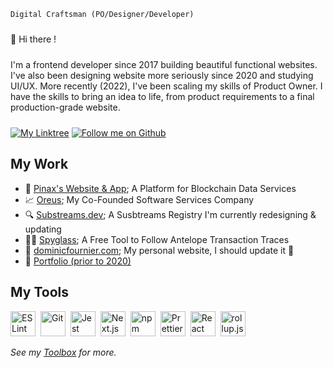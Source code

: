 <code>Digital Craftsman (PO/Designer/Developer)</code>

<p style="margin: 24px 0">👋 Hi there !</p>
<p style="margin: 24px 0">I'm a frontend developer since 2017 building beautiful functional websites. I've also been designing website more seriously since 2020 and studying UI/UX. More recently (2022), I've been scaling my skills of Product Owner. I have the skills to bring an idea to life, from product requirements to a final production-grade website.</p>

<div style="margin: 16px 0">
  <a href="https://linktr.ee/dominicf96"><img src="https://img.shields.io/badge/DominicF96-Find_Me-%2357d12e?style=for-the-badge&logo=linktree" alt="My Linktree"/></a>
  <a href="https://github.com/login?return_to=https%3A%2F%2Fgithub.com%2FDominicF96"><img src="https://img.shields.io/badge/DominicF96-Follow-57d12e?style=for-the-badge&logo=github" alt="Follow me on Github"/></a>
</div>

<h2>My Work</h2>

<ul>
  <li>📡 <a href="https://pinax.network" target="_blank" rel="noreferrer">Pinax's Website & App</a>; A Platform for Blockchain Data Services</li>
  <li>📈 <a href="https://oreus.ca" target="_blank" rel="noreferrer">Oreus</a>; My Co-Founded Software Services Company</li>
  <li>🔍 <a href="https://substreams.dev" target="_blank" rel="noreferrer">Substreams.dev</a>; A Susbtreams Registry I'm currently redesigning & updating</li>
  <li>🕵️‍♂️ <a href="https://spyglass.network" target="_blank" rel="noreferrer">Spyglass</a>; A Free Tool to Follow Antelope Transaction Traces</li>
  <li>🙂 <a href="https://dominicfournier.com" target="_blank" rel="noreferrer">dominicfournier.com</a>; My personal website, I should update it 🤔</li>
  <li>👴 <a href="https://portfolio2020.dominicfournier.com/" target="_blank" rel="noreferrer">Portfolio (prior to 2020)</a></li>
</ul>

<h2 style='font-weight: bold;'>My Tools</h2>

<a href="https://eslint.org/" title="ESLint"><img src="https://github.com/get-icon/geticon/raw/master/icons/eslint.svg" alt="ESLint" width="40px" height="40px" style='margin-right: 4px'></a>
<a href="https://git-scm.com/" title="Git"><img src="https://github.com/get-icon/geticon/raw/master/icons/git-icon.svg" alt="Git" width="40px" height="40px" style='margin-right: 4px'></a>
<a href="https://jestjs.io/" title="Jest"><img src="https://github.com/get-icon/geticon/raw/master/icons/jest.svg" alt="Jest" width="40px" height="40px" style='margin-right: 4px'></a>
<a href="https://nextjs.org/" title="Next.js"><img src="https://github.com/get-icon/geticon/raw/master/icons/nextjs-icon.svg" alt="Next.js" width="40px" height="40px" style='margin-right: 4px'></a>
<a href="https://www.npmjs.com/" title="npm"><img src="https://github.com/get-icon/geticon/raw/master/icons/npm.svg" alt="npm" width="40px" height="40px" style='margin-right: 4px'></a>
<a href="https://prettier.io/" title="Prettier"><img src="https://github.com/get-icon/geticon/raw/master/icons/prettier.svg" alt="Prettier" width="40px" height="40px" style='margin-right: 4px'></a>
<a href="https://reactjs.org/" title="React"><img src="https://github.com/get-icon/geticon/raw/master/icons/react.svg" alt="React" width="40px" height="40px" style='margin-right: 4px'></a>
<a href="https://rollupjs.org/" title="rollup.js"><img src="https://github.com/get-icon/geticon/raw/master/icons/rollup.svg" alt="rollup.js" width="40px" height="40px" style='margin-right: 4px'></a>

_See my [Toolbox](https://github.com/DominicF96/toolbox) for more._

